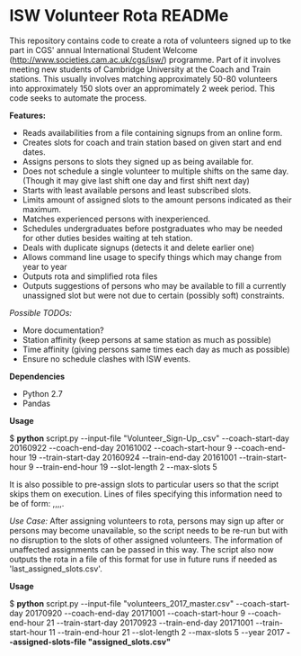 # ISW Volunteer Rota READMe

This repository contains code to create a rota of volunteers signed up to tke part in CGS' annual International Student Welcome (http://www.societies.cam.ac.uk/cgs/isw/) programme. Part of it involves
meeting new students of Cambridge University at the Coach and Train stations. This usually involves matching approximately 50-80 volunteers into approximately 150 slots over an appromimately 2 week period. 
This code seeks to automate the process.

**Features:**
+ Reads availabilities from a file containing signups from an online form.
+ Creates slots for coach and train station based on given start and end dates.
+ Assigns persons to slots they signed up as being available for.
+ Does not schedule a single volunteer to multiple shifts on the same day. (Though it may give last shift one day and first shift next day)
+ Starts with least available persons and least subscribed slots.
+ Limits amount of assigned slots to the amount persons indicated as their maximum.
+ Matches experienced persons with inexperienced.
+ Schedules undergraduates before postgraduates who may be needed for other duties besides waiting at teh station.
+ Deals with duplicate signups (detects it and delete earlier one)
+ Allows command line usage to specify things which may change from year to year
+ Outputs rota and simplified rota files
+ Outputs suggestions of persons who may be available to fill a currently unassigned slot but were not due to certain (possibly soft) constraints. 

*Possible TODOs:*
+ More documentation?
+ Station affinity (keep persons at same station as much as possible)
+ Time affinity (giving persons same times each day as much as possible)
+ Ensure no schedule clashes with ISW events.

**Dependencies**
+ Python 2.7
+ Pandas

**Usage**

$ **python** script.py --input-file "Volunteer_Sign-Up_.csv" --coach-start-day 20160922 --coach-end-day 20161002 --coach-start-hour 9 --coach-end-hour 19 --train-start-day 20160924 --train-end-day 20161001 --train-start-hour 9 --train-end-hour 19  --slot-length 2 --max-slots 5


It is also possible to pre-assign slots to particular users so that the script skips them on execution. Lines of files specifying this information need to be of form: <volunteer email>,<slot day>,<slot start hour>,<slot end hour>,<slot type>.
  
*Use Case:* After assigning volunteers to rota, persons may sign up after or persons may become unavailable, so the script needs to be re-run but with no disruption to the slots of other assigned volunteers. The information of unaffected assignments can be passed in this way. The script also now outputs the rota in a file of this format for use in future runs if needed as 'last_assigned_slots.csv'.
  
**Usage**

$ **python** script.py --input-file "volunteers_2017_master.csv" --coach-start-day 20170920 --coach-end-day 20171001 --coach-start-hour 9 --coach-end-hour 21 --train-start-day 20170923 --train-end-day 20171001 --train-start-hour 11 --train-end-hour 21 --slot-length 2 --max-slots 5 --year 2017 **--assigned-slots-file "assigned_slots.csv"**
